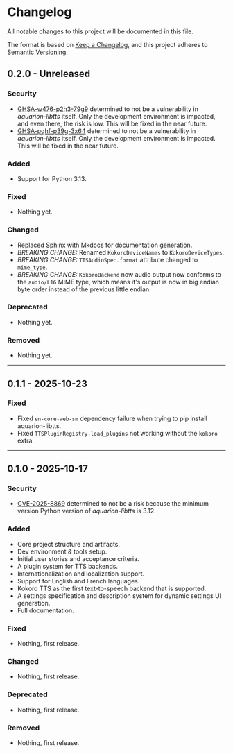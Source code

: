 <!-- markdownlint-disable MD024 -->

<!--
    SPDX-FileCopyrightText: 2025-present Krys Lawrence <aquarion.5.krystopher@spamgourmet.org>
    SPDX-License-Identifier: CC-BY-SA-4.0
-->

<!--
    aquarion-libtts documentation © 2025-present by Krys Lawrence is licensed under
    Creative Commons Attribution-ShareAlike 4.0 International. To view a copy of this
    license, visit <https://creativecommons.org/licenses/by-sa/4.0/>
-->

# Changelog

All notable changes to this project will be documented in this file.

The format is based on [Keep a Changelog](https://keepachangelog.com/en/1.1.0/),
and this project adheres to [Semantic Versioning](https://semver.org/spec/v2.0.0.html).

## 0.2.0 - Unreleased

### Security

- [GHSA-w476-p2h3-79g9](https://github.com/advisories/GHSA-w476-p2h3-79g9) determined to
  not be a vulnerability in *aquarion-libtts* itself.  Only the development environment
  is impacted, and even there, the risk is low.  This will be fixed in the near future.
- [GHSA-pqhf-p39g-3x64](https://github.com/advisories/GHSA-pqhf-p39g-3x64) determined to
  not be a vulnerability in *aquarion-libtts* itself.  Only the development environment
  is impacted.  This will be fixed in the near future.

### Added

- Support for Python 3.13.

### Fixed

- Nothing yet.

### Changed

- Replaced Sphinx with Mkdocs for documentation generation.
- *BREAKING CHANGE:* Renamed `KokoroDeviceNames` to `KokoroDeviceTypes`.
- *BREAKING CHANGE:* `TTSAudioSpec.format` attribute changed to `mime_type`.
- *BREAKING CHANGE:* `KokoroBackend` now audio output now conforms to the `audio/L16`
  MIME type, which means it's output is now in big endian byte order instead of the
  previous little endian.

### Deprecated

- Nothing yet.

### Removed

- Nothing yet.

----

## 0.1.1 - 2025-10-23

### Fixed

- Fixed `en-core-web-sm` dependency failure when trying to pip install aquarion-libtts.
- Fixed `TTSPluginRegistry.load_plugins` not working without the `kokoro` extra.

----

## 0.1.0 - 2025-10-17

### Security

- [CVE-2025-8869](https://nvd.nist.gov/vuln/detail/cve-2025-8869) determined to not be
  a risk because the minimum version Python version of *aquarion-libtts* is 3.12.

### Added

- Core project structure and artifacts.
- Dev environment & tools setup.
- Initial user stories and acceptance criteria.
- A plugin system for TTS backends.
- Internationalization and localization support.
- Support for English and French languages.
- Kokoro TTS as the first text-to-speech backend that is supported.
- A settings specification and description system for dynamic settings UI generation.
- Full documentation.

### Fixed

- Nothing, first release.

### Changed

- Nothing, first release.

### Deprecated

- Nothing, first release.

### Removed

- Nothing, first release.
